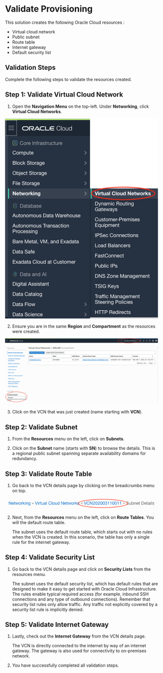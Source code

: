 # Validate Provisioning

This solution creates the following Oracle Cloud resources :

* Virtual cloud network
* Public subnet
* Route table
* Internet gateway
* Default security list

## Validation Steps

Complete the following steps to validate the resources created.

## **Step 1:** Validate Virtual Cloud Network

1. Open the **Navigation Menu** on the top-left. Under **Networking**, click **Virtual Cloud Networks**.

![](./images/nav-menu-vcn.png)

2. Ensure you are in the same **Region** and **Compartment** as the resources were created.

![](./images/vcn-home.png)

3. Click on the VCN that was just created (name starting with **VCN**).

## **Step 2:** Validate Subnet

1. From the **Resources** menu on the left, click on **Subnets**.

2. Click on the **Subnet** name (starts with **SN**) to browse the details. This is a regional public subnet spanning separate availability domains for redundancy.

## **Step 3:** Validate Route Table

1. Go back to the VCN details page by clicking on the breadcrumbs menu on top.

![](./images/vcn-breadcrumbs.png)

2. Next, from the **Resources** menu on the left, click on **Route Tables**. You will the default route table.

	The subnet uses the default route table, which starts out with no rules when the VCN is created. In this scenario, the table has only a single rule for the internet gateway.

## **Step 4:** Validate Security List

1. Go back to the VCN details page and click on **Security Lists** from the resources menu.

	The subnet uses the default security list, which has default rules that are designed to make it easy to get started with Oracle Cloud Infrastructure. The rules enable typical required access (for example, inbound SSH connections and any type of outbound connections). Remember that security list rules only allow traffic. Any traffic not explicitly covered by a security list rule is implicitly denied.

## **Step 5:** Validate Internet Gateway

1. Lastly, check out the **Internet Gateway** from the VCN details page.

	The VCN is directly connected to the internet by way of an internet gateway. The gateway is also used for connectivity to on-premises network.

2. You have successfully completed all validation steps.
